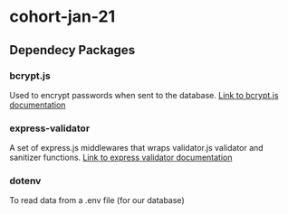 # cohort-jan-21

## Dependecy Packages

### bcrypt.js

Used to encrypt passwords when sent to the database.
[Link to bcrypt.js documentation](https://www.npmjs.com/package/bcryptjs)

### express-validator

A set of express.js middlewares that wraps validator.js validator and sanitizer functions.
[Link to express validator documentation](https://express-validator.github.io/docs/)

### dotenv

To read data from a .env file (for our database)